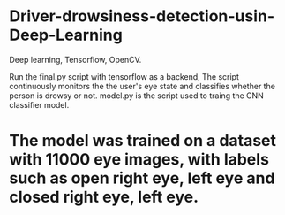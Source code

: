 # Driver-drowsiness-detection-usin-Deep-Learning
Deep learning, Tensorflow, OpenCV.

Run the final.py script with tensorflow as a backend, The script continuously monitors the the user's eye state and classifies whether the person is drowsy or not.
model.py is the script used to traing the CNN classifier model.

# The model was trained on a dataset with 11000 eye images, with labels such as open right eye, left eye and closed right eye, left eye.
